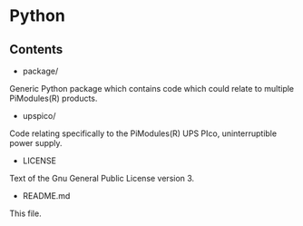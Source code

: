 
Python
======

Contents
--------

* package/

Generic Python package which contains code which could relate to multiple PiModules(R) products.

* upspico/

Code relating specifically to the PiModules(R) UPS PIco, uninterruptible power supply.

* LICENSE

Text of the Gnu General Public License version 3.

* README.md

This file.


